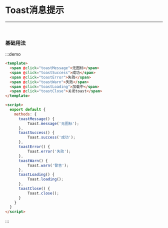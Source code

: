 <script>
export default {

    mounted() {
      Toast.message('无图标');
      // Toast.success('成功');
      // Toast.error('失败');
      // Toast.warn('警告');
      // Toast.loading();

      // setTimeout(() => {
      //   Toast.close();
      // }, 5000);
    }

}
</script>

# Toast消息提示

---
<br />

### 基础用法

:::demo

``` html
<template>
  <span @click="toastMessage">无图标</span>
  <span @click="toastSuccess">成功</span>
  <span @click="toastError">失败</span>
  <span @click="toastWarn">失败</span>
  <span @click="toastLoading">加载中</span>
  <span @click="toastClose">关闭toast</span>
</template>

<script>
  export default {
    methods: {
      toastMessage() {
          Toast.message('无图标');
      },
      toastSuccess() {
          Toast.success('成功');
      },
      toastError() {
          Toast.error('失败');
      },
      toastWarn() {
          Toast.warn('警告');
      },
      toastLoading() {
          Toast.loading();
      },
      toastClose() {
          Toast.close();
      }
    }
  }
</script>
```

:::
